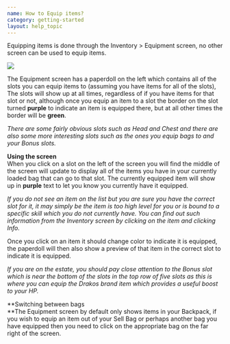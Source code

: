 ```yaml
---
name: How to Equip items?
category: getting-started
layout: help_topic
---
```

Equipping items is done through the Inventory > Equipment screen, no other screen can be used to equip items.

[![](https://lohcdn.com/images/t_equip.jpg)](https://lohcdn.com/images/equip.jpg)

The Equipment screen has a paperdoll on the left which contains all of the slots you can equip items to (assuming you have items for all of the slots), The slots will show up at all times, regardless of if you have items for that slot or not, although once you equip an item to a slot the border on the slot turned **purple** to indicate an item is equipped there, but at all other times the border will be **green**.

_There are some fairly obvious slots such as Head and Chest and there are also some more interesting slots such as the ones you equip bags to and your Bonus slots._

**Using the screen**  
When you click on a slot on the left of the screen you will find the middle of the screen will update to display all of the items you have in your currently loaded bag that can go to that slot. The currently equipped item will show up in **purple** text to let you know you currently have it equipped.

_If you do not see an item on the list but you are sure you have the correct slot for it, it may simply be the item is too high level for you or is bound to a specific skill which you do not currently have. You can find out such information from the Inventory screen by clicking on the item and clicking Info._

Once you click on an item it should change color to indicate it is equipped, the paperdoll will then also show a preview of that item in the correct slot to indicate it is equipped.

_If you are on the estate, you should pay close attention to the Bonus slot which is near the bottom of the slots in the top row of five slots as this is where you can equip the Drakos brand item which provides a useful boost to your HP._

**Switching between bags  
**The Equipment screen by default only shows items in your Backpack, if you wish to equip an item out of your Sell Bag or perhaps another bag you have equipped then you need to click on the appropriate bag on the far right of the screen.